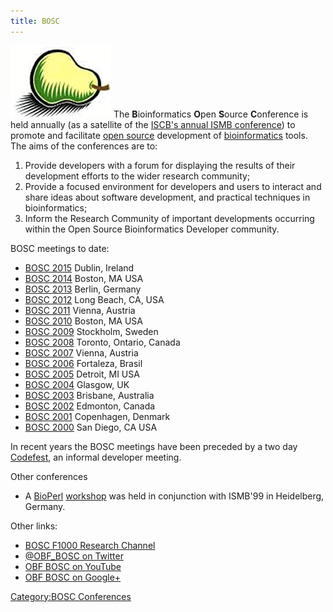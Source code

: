 ```yaml
---
title: BOSC
---
```


![lright|The Bosc Pear](Pear.png "fig:lright|The Bosc Pear") The
**B**ioinformatics **O**pen **S**ource **C**onference is held annually
(as a satellite of the [ISCB's annual ISMB
conference](http://www.iscb.org/)) to promote and facilitate [open
source](wp:open_source "wikilink") development of
[bioinformatics](wp:bioinformatics "wikilink") tools. The aims of the
conferences are to:

1.  Provide developers with a forum for displaying the results of their
    development efforts to the wider research community;
2.  Provide a focused environment for developers and users to interact
    and share ideas about software development, and practical techniques
    in bioinformatics;
3.  Inform the Research Community of important developments occurring
    within the Open Source Bioinformatics Developer community.

BOSC meetings to date:

-   [BOSC 2015](BOSC_2015 "wikilink") Dublin, Ireland
-   [BOSC 2014](BOSC_2014 "wikilink") Boston, MA USA
-   [BOSC 2013](BOSC_2013 "wikilink") Berlin, Germany
-   [BOSC 2012](BOSC_2012 "wikilink") Long Beach, CA, USA
-   [BOSC 2011](BOSC_2011 "wikilink") Vienna, Austria
-   [BOSC 2010](BOSC_2010 "wikilink") Boston, MA USA
-   [BOSC 2009](BOSC_2009 "wikilink") Stockholm, Sweden
-   [BOSC 2008](BOSC_2008 "wikilink") Toronto, Ontario, Canada
-   [BOSC 2007](BOSC_2007 "wikilink") Vienna, Austria
-   [BOSC 2006](BOSC_2006 "wikilink") Fortaleza, Brasil
-   [BOSC 2005](BOSC_2005 "wikilink") Detroit, MI USA
-   [BOSC 2004](BOSC_2004 "wikilink") Glasgow, UK
-   [BOSC 2003](BOSC_2003 "wikilink") Brisbane, Australia
-   [BOSC 2002](BOSC_2002 "wikilink") Edmonton, Canada
-   [BOSC 2001](BOSC_2001 "wikilink") Copenhagen, Denmark
-   [BOSC 2000](BOSC_2000 "wikilink") San Diego, CA USA

In recent years the BOSC meetings have been preceded by a two day
[Codefest](Codefest "wikilink"), an informal developer meeting.

Other conferences

-   A [BioPerl](bp:BioPerl "wikilink")
    [workshop](BioPerl_Heidelberg_1999 "wikilink") was held in
    conjunction with ISMB'99 in Heidelberg, Germany.

Other links:

-   [BOSC F1000 Research
    Channel](http://f1000research.com/channels/BOSC)
-   [@OBF\_BOSC on Twitter](http://twitter.com/OBF_BOSC/)
-   [OBF BOSC on YouTube](http://youtube.com/c/OBFBOSC)
-   [OBF BOSC on Google+](http://google.com/+OBFBOSC)

[Category:BOSC Conferences](Category:BOSC_Conferences "wikilink")
